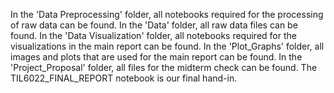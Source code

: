 In the 'Data Preprocessing' folder, all notebooks required for the processing of raw data can be found.
In the 'Data' folder, all raw data files can be found.
In the 'Data Visualization' folder, all notebooks required for the visualizations in the main report can be found.
In the 'Plot_Graphs' folder, all images and plots that are used for the main report can be found.
In the 'Project_Proposal' folder, all files for the midterm check can be found. 
The TIL6022_FINAL_REPORT notebook is our final hand-in.
